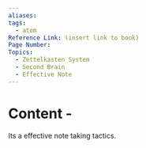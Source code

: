 ```yaml
---
aliases:
tags:
  - atom
Reference Link: (insert link to book)
Page Number:
Topics:
  - Zettelkasten System
  - Second Brain
  - Effective Note
---
```

# Content -

Its a effective note taking tactics.